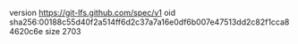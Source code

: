version https://git-lfs.github.com/spec/v1
oid sha256:00188c55d40f2a514ff6d2c37a7a16e0df6b007e47513dd2c82f1cca84620c6e
size 2703
